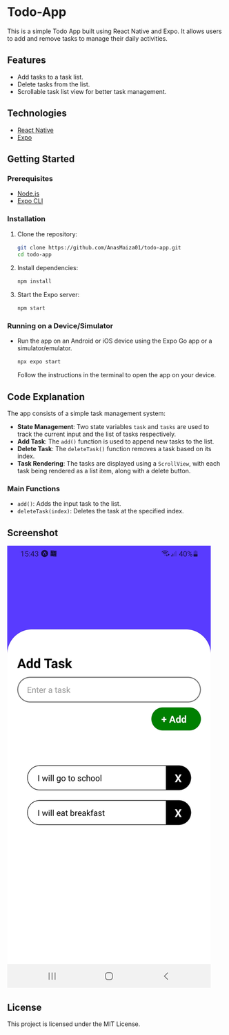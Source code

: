 # Todo-App

This is a simple Todo App built using React Native and Expo. It allows users to add and remove tasks to manage their daily activities.

## Features

- Add tasks to a task list.
- Delete tasks from the list.
- Scrollable task list view for better task management.

## Technologies

- [React Native](https://reactnative.dev/)
- [Expo](https://expo.dev/)

## Getting Started

### Prerequisites

- [Node.js](https://nodejs.org/en/)
- [Expo CLI](https://docs.expo.dev/get-started/installation/)

### Installation

1. Clone the repository:

   ```bash
   git clone https://github.com/AnasMaiza01/todo-app.git
   cd todo-app
   ```
2. Install dependencies:

   ```bash
   npm install
   ```
3. Start the Expo server:

   ```bash
   npm start
   ```

### Running on a Device/Simulator

- Run the app on an Android or iOS device using the Expo Go app or a simulator/emulator.
  ```bash
  npx expo start
  ```

  Follow the instructions in the terminal to open the app on your device.

## Code Explanation

The app consists of a simple task management system:

- **State Management**: Two state variables `task` and `tasks` are used to track the current input and the list of tasks respectively.
- **Add Task**: The `add()` function is used to append new tasks to the list.
- **Delete Task**: The `deleteTask()` function removes a task based on its index.
- **Task Rendering**: The tasks are displayed using a `ScrollView`, with each task being rendered as a list item, along with a delete button.

### Main Functions

- `add()`: Adds the input task to the list.
- `deleteTask(index)`: Deletes the task at the specified index.

## Screenshot

![1726843991159](image/README/1726843991159.png)

## License

This project is licensed under the MIT License.
